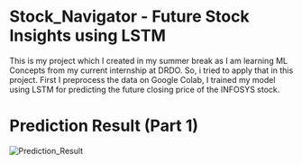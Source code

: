 # Stock_Navigator - Future Stock Insights using LSTM
This is my project which I created in my summer break as I am learning ML Concepts from my current internship at DRDO. So, i tried to apply that in this project. First I preprocess the data on Google Colab, I trained my model using LSTM for predicting the future closing price of the INFOSYS stock.

# Prediction Result (Part 1)
![Prediction_Result](https://github.com/rudraksh2611/Stock_Prediction_Using-LSTM/assets/117443595/96d905b3-0967-4971-a035-65bd6f701150)
